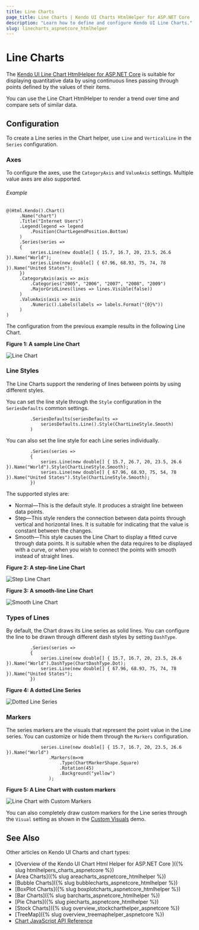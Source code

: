 ```yaml
---
title: Line Charts
page_title: Line Charts | Kendo UI Charts HtmlHelper for ASP.NET Core
description: "Learn how to define and configure Kendo UI Line Charts."
slug: linecharts_aspnetcore_htmlhelper
---
```


# Line Charts

The [Kendo UI Line Chart HtmlHelper for ASP.NET Core](https://demos.telerik.com/aspnet-core/line-charts/index) is suitable for displaying quantitative data by using continuous lines passing through points defined by the values of their items.

You can use the Line Chart HtmlHelper to render a trend over time and compare sets of similar data.

## Configuration

To create a Line series in the Chart helper, use `Line` and `VerticalLine` in the `Series` configuration.

### Axes

To configure the axes, use the `CategoryAxis` and `ValueAxis` settings. Multiple value axes are also supported.

###### Example

    @(Html.Kendo().Chart()
         .Name("chart")
         .Title("Internet Users")
         .Legend(legend => legend
             .Position(ChartLegendPosition.Bottom)
         )
         .Series(series =>
         {
             series.Line(new double[] { 15.7, 16.7, 20, 23.5, 26.6 }).Name("World");
             series.Line(new double[] { 67.96, 68.93, 75, 74, 78 }).Name("United States");
         })
         .CategoryAxis(axis => axis
             .Categories("2005", "2006", "2007", "2008", "2009")
             .MajorGridLines(lines => lines.Visible(false))
         )
         .ValueAxis(axis => axis
             .Numeric().Labels(labels => labels.Format("{0}%"))
         )
    )

The configuration from the previous example results in the following Line Chart.

**Figure 1: A sample Line Chart**

![Line Chart](/html-helpers/charts/chart-types/chart-line.png)

### Line Styles

The Line Charts support the rendering of lines between points by using different styles.

You can set the line style through the `Style` configuration in the `SeriesDefaults` common settings.

```
         .SeriesDefaults(seriesDefaults =>
             seriesDefaults.Line().Style(ChartLineStyle.Smooth)
         )
```

You can also set the line style for each Line series individually.

```
         .Series(series =>
         {
             series.Line(new double[] { 15.7, 26.7, 20, 23.5, 26.6 }).Name("World").Style(ChartLineStyle.Smooth);
             series.Line(new double[] { 67.96, 68.93, 75, 54, 78 }).Name("United States").Style(ChartLineStyle.Smooth);
         })
```

The supported styles are:

* Normal&mdash;This is the default style. It produces a straight line between data points.
* Step&mdash;This style renders the connection between data points through vertical and horizontal lines. It is suitable for indicating that the value is constant between the changes.
* Smooth&mdash;This style causes the Line Chart to display a fitted curve through data points. It is suitable when the data requires to be displayed with a curve, or when you wish to connect the points with smooth instead of straight lines.

**Figure 2: A step-line Line Chart**

![Step Line Chart](/html-helpers/charts/chart-types/chart-step-line.png)

**Figure 3: A smooth-line Line Chart**

![Smooth Line Chart](/html-helpers/charts/chart-types/chart-smooth-line.png)

### Types of Lines

By default, the Chart draws its Line series as solid lines. You can configure the line to be drawn through different dash styles by setting `DashType`.

```
         .Series(series =>
         {
             series.Line(new double[] { 15.7, 16.7, 20, 23.5, 26.6 }).Name("World").DashType(ChartDashType.Dot);
             series.Line(new double[] { 67.96, 68.93, 75, 74, 78 }).Name("United States");
         })
```

**Figure 4: A dotted Line Series**

![Dotted Line Series](/html-helpers/charts/chart-types/chart-dotted-line.png)

### Markers

The series markers are the visuals that represent the point value in the Line series. You can customize or hide them through the `Markers` configuration.

```
             series.Line(new double[] { 15.7, 16.7, 20, 23.5, 26.6 }).Name("World")
                .Markers(m=>m
                    .Type(ChartMarkerShape.Square)
                    .Rotation(45)
                    .Background("yellow")
                );
```

**Figure 5: A Line Chart with custom markers**

![Line Chart with Custom Markers](/html-helpers/charts/chart-types/chart-line-markers.png)

You can also completely draw custom markers for the Line series through the `Visual` setting as shown in the [Custom Visuals](https://demos.telerik.com/aspnet-core/line-charts/visuals) demo.

## See Also

Other articles on Kendo UI Charts and chart types:

* [Overview of the Kendo UI Chart Html Helper for ASP.NET Core ]({% slug htmlhelpers_charts_aspnetcore %})
* [Area Charts]({% slug areacharts_aspnetcore_htmlhelper %})
* [Bubble Charts]({% slug bubblecharts_aspnetcore_htmlhelper %})
* [BoxPlot Charts]({% slug boxplotcharts_aspnetcore_htmlhelper %})
* [Bar Charts]({% slug barcharts_aspnetcore_htmlhelper %})
* [Pie Charts]({% slug piecharts_aspnetcore_htmlhelper %})
* [Stock Charts]({% slug overview_stockcharthelper_aspnetcore %})
* [TreeMap]({% slug overview_treemaphelper_aspnetcore %})
* [Chart JavaScript API Reference](https://docs.telerik.com/kendo-ui/api/javascript/dataviz/ui/chart)
